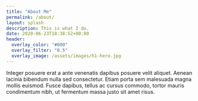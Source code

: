 ```yaml
---
title: "About Me"
permalink: /about/
layout: splash
description: This is what I do.
date: 2020-06-23T18:38:52+00:00
header:
  overlay_color: "#000"
  overlay_filter: "0.5"
  overlay_image: /assets/images/h1-hero.jpg
---
```


Integer posuere erat a ante venenatis dapibus posuere velit aliquet. Aenean lacinia bibendum nulla sed consectetur. Etiam porta sem malesuada magna mollis euismod. Fusce dapibus, tellus ac cursus commodo, tortor mauris condimentum nibh, ut fermentum massa justo sit amet risus.